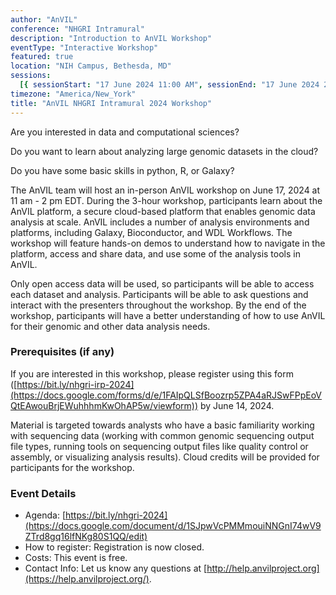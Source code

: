 ```yaml
---
author: "AnVIL"
conference: "NHGRI Intramural"
description: "Introduction to AnVIL Workshop"
eventType: "Interactive Workshop"
featured: true
location: "NIH Campus, Bethesda, MD"
sessions:
  [{ sessionStart: "17 June 2024 11:00 AM", sessionEnd: "17 June 2024 2:00 PM" }]
timezone: "America/New_York"
title: "AnVIL NHGRI Intramural 2024 Workshop"
---
```


<event-hero></event-hero>

Are you interested in data and computational sciences?

Do you want to learn about analyzing large genomic datasets in the cloud?

Do you have some basic skills in python, R, or Galaxy?

The AnVIL team will host an in-person AnVIL workshop on June 17, 2024 at 11 am - 2 pm EDT. During the 3-hour workshop, participants learn about the AnVIL platform, a secure cloud-based platform that enables genomic data analysis at scale. AnVIL includes a number of analysis environments and platforms, including Galaxy, Bioconductor, and WDL Workflows. The workshop will feature hands-on demos to understand how to navigate in the platform, access and share data, and use some of the analysis tools in AnVIL.

Only open access data will be used, so participants will be able to access each dataset and analysis. Participants will be able to ask questions and interact with the presenters throughout the workshop. By the end of the workshop, participants will have a better understanding of how to use AnVIL for their genomic and other data analysis needs.

### Prerequisites (if any)

If you are interested in this workshop, please register using this form ([https://bit.ly/nhgri-irp-2024](https://docs.google.com/forms/d/e/1FAIpQLSfBoozrp5ZPA4aRJSwFPpEoVQtEAwouBrjEWuhhhmKwOhAP5w/viewform)) by June 14, 2024.

Material is targeted towards analysts who have a basic familiarity working with sequencing data (working with common genomic sequencing output file types, running tools on sequencing output files like quality control or assembly, or visualizing analysis results). Cloud credits will be provided for participants for the workshop.

### Event Details

- Agenda: [https://bit.ly/nhgri-2024](https://docs.google.com/document/d/1SJpwVcPMMmouiNNGnI74wV9ZTrd8gq16lfNKg80S1QQ/edit)
- How to register: Registration is now closed.
- Costs: This event is free.
- Contact Info: Let us know any questions at [http://help.anvilproject.org](https://help.anvilproject.org/).
